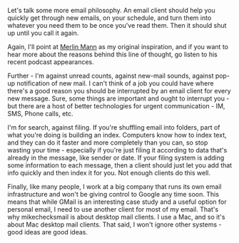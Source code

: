 <!--
.. title: Let's talk some more email philosophy. An email client should help you quickly get through new email
.. date: 2010/03/30 09:20
.. slug: lets-talk-some-more-email-philosophy-an-email-client-should-help-you-quickly-get-through-new-email
.. link:
.. description:
.. tags: email, filing, gmail, inbox-zero, minimalism, notification, philosophy, quiet, search
-->


Let's talk some more email philosophy. An email client should help you quickly get through new emails, on your schedule, and turn them into whatever you need them to be once you've read them. Then it should shut up until you call it again.

Again, I'll point at [Merlin Mann](http://inboxzero.com/) as my original inspiration, and if you want to hear more about the reasons behind this line of thought, go listen to his recent podcast appearances.

Further - I'm against unread counts, against new-mail sounds, against pop-up notification of new mail. I can't think of a job you could have where there's a good reason you should be interrupted by an email client for every new message. Sure, some things are important and ought to interrupt you - but there are a host of better technologies for urgent communication - IM, SMS, Phone calls, etc.

I'm for search, against filing. If you're shuffling email into folders, part of what you're doing is building an index. Computers know how to index text, and they can do it faster and more completely than you can, so stop wasting your time - especially if you're just filing it according to data that's already in the message, like sender or date. If your filing system is adding some information to each message, then a client should just let you add that info quickly and then index it for you. Not enough clients do this well.

Finally, like many people, I work at a big company that runs its own email infrastructure and won't be giving control to Google any time soon. This means that while GMail is an interesting case study and a useful option for personal email, I need to use another client for most of my email. That's why mikechecksmail is about desktop mail clients. I use a Mac, and so it's about Mac desktop mail clients. That said, I won't ignore other systems - good ideas are good ideas.
